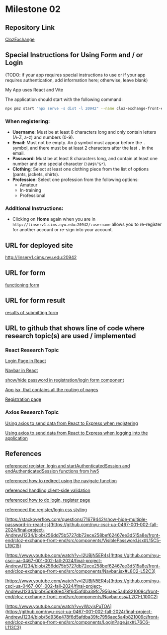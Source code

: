 Milestone 02
===

Repository Link
---
[ClozExchange](https://github.com/nyu-csci-ua-0467-001-002-fall-2024/final-project-AndrewJ1234)

Special Instructions for Using Form and / or Login
---
(TODO: if your app requires special instructions to use or if your app requires authentication, add information here; otherwise, leave blank)

My App uses React and Vite

The application should start with the following command:

```bash
npx pm2 start "npx serve -s dist -l 20942" --name cloz-exchange-front-end
```

### When registering:
- **Username**: Must be at least 8 characters long and only contain letters (A-Z, a-z) and numbers (0-9).
- **Email**: Must not be empty. An `@` symbol must appear before the `.` symbol, and there must be at least 2 characters after the last `.` in the email.
- **Password**: Must be at least 8 characters long, and contain at least one number and one special character (`!@#$%^&*`).
- **Clothing**: Select at least one clothing piece from the list of options (pants, jackets, shirts).
- **Profession**: Select one profession from the following options:
  - Amateur
  - In-training
  - Professional

### Additional Instructions:
- Clicking on **Home** again when you are in `http://linserv1.cims.nyu.edu:20942/:username` allows you to re-register for another account or re-sign into your account.

URL for deployed site
---
http://linserv1.cims.nyu.edu:20942

URL for form 
---
[functioning form](http://linserv1.cims.nyu.edu:20942/)

URL for form result
---
[results of submitting form](http://linserv1.cims.nyu.edu:20942/:username)

URL to github that shows line of code where research topic(s) are used / implemented
--- 

### React Research Topic
[Login Page in React](https://github.com/nyu-csci-ua-0467-001-002-fall-2024/final-project-AndrewJ1234/blob/5d936e478f6d5afdba39fc7956aec5a4b821009c/front-end/cloz-exchange-front-end/src/components/LoginPage.jsx#L11C1-L115C26)

[Navbar in React](https://github.com/nyu-csci-ua-0467-001-002-fall-2024/final-project-AndrewJ1234/blob/5d936e478f6d5afdba39fc7956aec5a4b821009c/front-end/cloz-exchange-front-end/src/components/Navbar.jsx#L8C1-L64C2)

[show/hide password in registration/login form component](https://github.com/nyu-csci-ua-0467-001-002-fall-2024/final-project-AndrewJ1234/blob/5d936e478f6d5afdba39fc7956aec5a4b821009c/front-end/cloz-exchange-front-end/src/components/VisiblePassword.jsx#L5C1-L22C32)

[App.jsx, that contains all the routing of pages](https://github.com/nyu-csci-ua-0467-001-002-fall-2024/final-project-AndrewJ1234/blob/5d936e478f6d5afdba39fc7956aec5a4b821009c/front-end/cloz-exchange-front-end/src/App.jsx#L11C1-L31C19)

[Registration page](https://github.com/nyu-csci-ua-0467-001-002-fall-2024/final-project-AndrewJ1234/blob/5d936e478f6d5afdba39fc7956aec5a4b821009c/front-end/cloz-exchange-front-end/src/pages/Register.jsx#L8C1-L256C2)

### Axios Research Topic

[Using axios to send data from React to Express when registering](https://github.com/nyu-csci-ua-0467-001-002-fall-2024/final-project-AndrewJ1234/blob/5d936e478f6d5afdba39fc7956aec5a4b821009c/front-end/cloz-exchange-front-end/src/pages/Register.jsx#L34C3-L45C5)

[Using axios to send data from React to Express when logging into the application](
    https://github.com/nyu-csci-ua-0467-001-002-fall-2024/final-project-AndrewJ1234/blob/5d936e478f6d5afdba39fc7956aec5a4b821009c/front-end/cloz-exchange-front-end/src/components/LoginPage.jsx#L42C1-L53C5
)

References 
---

[referenced register, login and startAuthenticatedSession and endAuthenticatedSession functions from hw5](https://github.com/nyu-csci-ua-0467-001-002-fall-2024/final-project-AndrewJ1234/blob/1d397814d70e9815400c90959a18cff84dce614c/src/auth.mjs#L85)

[referenced how to redirect using the navigate function](https://github.com/nyu-csci-ua-0467-001-002-fall-2024/final-project-AndrewJ1234/blob/1d397814d70e9815400c90959a18cff84dce614c/front-end/cloz-exchange-front-end/src/pages/Register.jsx#L25C1-L31C4)

[referenced handling client-side validation](https://github.com/nyu-csci-ua-0467-001-002-fall-2024/final-project-AndrewJ1234/blob/1d397814d70e9815400c90959a18cff84dce614c/front-end/cloz-exchange-front-end/src/pages/Register.jsx#L57C1-L94C5)

[referenced how to do login, register page](https://github.com/nyu-csci-ua-0467-001-002-fall-2024/final-project-AndrewJ1234/blob/256dd75b5727db72ece258bef62467ee3d515a8e/front-end/cloz-exchange-front-end/src/pages/Register.jsx#L130C1-L170C4)

[referenced the register/login css styling](https://github.com/nyu-csci-ua-0467-001-002-fall-2024/final-project-AndrewJ1234/blob/256dd75b5727db72ece258bef62467ee3d515a8e/front-end/cloz-exchange-front-end/src/pages/Register.css#L3C1-L126C4)

[https://stackoverflow.com/questions/71679442/show-hide-multiple-password-in-react-js](https://github.com/nyu-csci-ua-0467-001-002-fall-2024/final-project-AndrewJ1234/blob/256dd75b5727db72ece258bef62467ee3d515a8e/front-end/cloz-exchange-front-end/src/components/VisiblePassword.jsx#L15C5-L19C15)

[https://www.youtube.com/watch?v=I2UBjN5ER4s](https://github.com/nyu-csci-ua-0467-001-002-fall-2024/final-project-AndrewJ1234/blob/256dd75b5727db72ece258bef62467ee3d515a8e/front-end/cloz-exchange-front-end/src/components/Navbar.jsx#L8C2-L52C3)

[https://www.youtube.com/watch?v=I2UBjN5ER4s](https://github.com/nyu-csci-ua-0467-001-002-fall-2024/final-project-AndrewJ1234/blob/5d936e478f6d5afdba39fc7956aec5a4b821009c/front-end/cloz-exchange-front-end/src/components/Navbar.css#L2C1-L100C2)

[https://www.youtube.com/watch?v=vWcyisPuTOA](https://github.com/nyu-csci-ua-0467-001-002-fall-2024/final-project-AndrewJ1234/blob/5d936e478f6d5afdba39fc7956aec5a4b821009c/front-end/cloz-exchange-front-end/src/components/LoginPage.jsx#L76C6-L113C3)